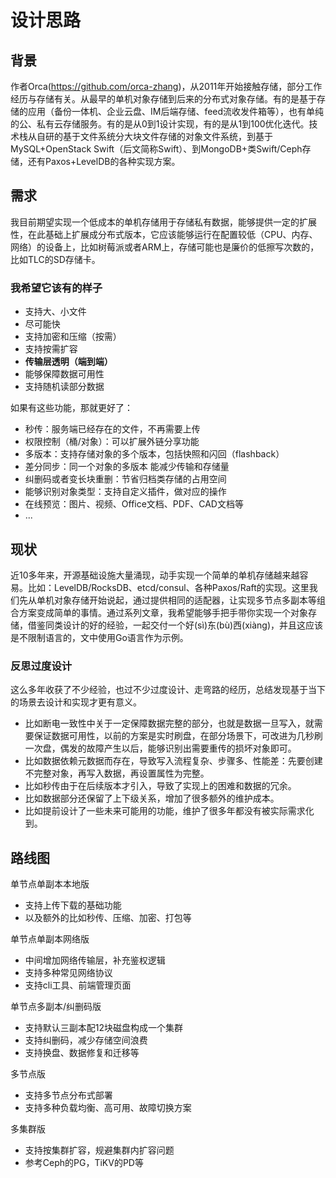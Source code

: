 # 设计思路

## 背景

作者Orca(https://github.com/orca-zhang)，从2011年开始接触存储，部分工作经历与存储有关。从最早的单机对象存储到后来的分布式对象存储。有的是基于存储的应用（备份一体机、企业云盘、IM后端存储、feed流收发件箱等），也有单纯的公、私有云存储服务。有的是从0到1设计实现，有的是从1到100优化迭代。技术栈从自研的基于文件系统分大块文件存储的对象文件系统，到基于MySQL+OpenStack Swift（后文简称Swift）、到MongoDB+类Swift/Ceph存储，还有Paxos+LevelDB的各种实现方案。

## 需求

我目前期望实现一个低成本的单机存储用于存储私有数据，能够提供一定的扩展性，在此基础上扩展成分布式版本，它应该能够运行在配置较低（CPU、内存、网络）的设备上，比如树莓派或者ARM上，存储可能也是廉价的低擦写次数的，比如TLC的SD存储卡。

### 我希望它该有的样子

- 支持大、小文件
- 尽可能快
- 支持加密和压缩（按需）
- 支持按需扩容
- **传输层透明（端到端）**
- 能够保障数据可用性
- 支持随机读部分数据

如果有这些功能，那就更好了：

- 秒传：服务端已经存在的文件，不再需要上传
- 权限控制（桶/对象）：可以扩展外链分享功能
- 多版本：支持存储对象的多个版本，包括快照和闪回（flashback）
- 差分同步：同一个对象的多版本  能减少传输和存储量
- 纠删码或者变长块重删：节省归档类存储的占用空间
- 能够识别对象类型：支持自定义插件，做对应的操作
- 在线预览：图片、视频、Office文档、PDF、CAD文档等
- ...

## 现状

近10多年来，开源基础设施大量涌现，动手实现一个简单的单机存储越来越容易。比如：LevelDB/RocksDB、etcd/consul、各种Paxos/Raft的实现。这里我们先从单机对象存储开始说起，通过提供相同的适配器，让实现多节点多副本等组合方案变成简单的事情。通过系列文章，我希望能够手把手带你实现一个对象存储，借鉴同类设计的好的经验，一起交付一个好(sì)东(bù)西(xiàng)，并且这应该是不限制语言的，文中使用Go语言作为示例。

### 反思过度设计

这么多年收获了不少经验，也过不少过度设计、走弯路的经历，总结发现基于当下的场景去设计和实现才更有意义。
- 比如断电一致性中关于一定保障数据完整的部分，也就是数据一旦写入，就需要保证数据可用性，以前的方案是实时刷盘，在部分场景下，可改进为几秒刷一次盘，偶发的故障产生以后，能够识别出需要重传的损坏对象即可。
- 比如数据依赖元数据而存在，导致写入流程复杂、步骤多、性能差：先要创建不完整对象，再写入数据，再设置属性为完整。
- 比如秒传由于在后续版本才引入，导致了实现上的困难和数据的冗余。
- 比如数据部分还保留了上下级关系，增加了很多额外的维护成本。
- 比如提前设计了一些未来可能用的功能，维护了很多年都没有被实际需求化到。

## 路线图

单节点单副本本地版
  - 支持上传下载的基础功能
  - 以及额外的比如秒传、压缩、加密、打包等

单节点单副本网络版
  - 中间增加网络传输层，补充鉴权逻辑
  - 支持多种常见网络协议
  - 支持cli工具、前端管理页面

单节点多副本/纠删码版
  - 支持默认三副本配12块磁盘构成一个集群
  - 支持纠删码，减少存储空间浪费
  - 支持换盘、数据修复和迁移等

多节点版
  - 支持多节点分布式部署
  - 支持多种负载均衡、高可用、故障切换方案

多集群版
  - 支持按集群扩容，规避集群内扩容问题
  - 参考Ceph的PG，TiKV的PD等
